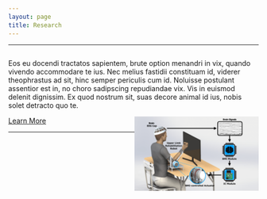 ```yaml
---
layout: page
title: Research
---
```

<hr>
<p style="float:left;"> Eos eu docendi tractatos sapientem, brute option menandri in vix, quando vivendo accommodare te ius. Nec melius fastidii constituam id, viderer theophrastus ad sit, hinc semper periculis cum id. Noluisse postulant assentior est in, no choro sadipscing repudiandae vix. Vis in euismod delenit dignissim. Ex quod nostrum sit, suas decore animal id ius, nobis solet detracto quo te.</p>
<br>
<a href="https://neuroexo.org" class="button" >Learn More</a>
<img src="/assets/newfigure.png" alt="Test" align="right" height="150" width="250" />
<hr>
